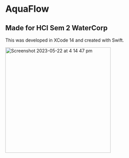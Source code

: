 # AquaFlow
## Made for HCI Sem 2 WaterCorp

This was developed in XCode 14 and created with Swift.

<img width="329" alt="Screenshot 2023-05-22 at 4 14 47 pm" src="https://github.com/Acridious/SilverSprout_Demo/assets/68813540/af969822-548e-451e-bef8-6c1108f1d4c4">
